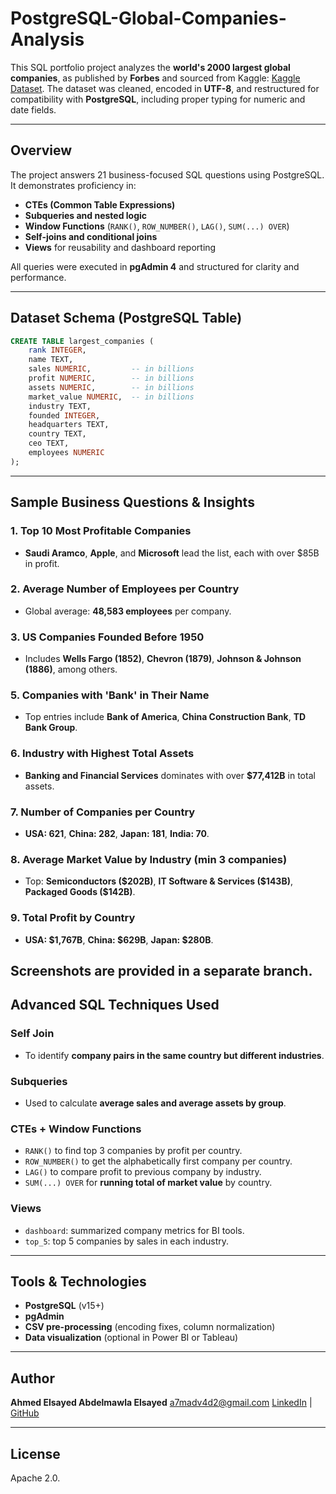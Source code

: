 # PostgreSQL-Global-Companies-Analysis

This SQL portfolio project analyzes the **world's 2000 largest global companies**, as published by **Forbes** and sourced from Kaggle: [Kaggle Dataset](https://www.kaggle.com/datasets/mohammadgharaei77/largest-2000-global-companies?resource=download). The dataset was cleaned, encoded in **UTF-8**, and restructured for compatibility with **PostgreSQL**, including proper typing for numeric and date fields.

---

## Overview

The project answers 21 business-focused SQL questions using PostgreSQL. It demonstrates proficiency in:

* **CTEs (Common Table Expressions)**
* **Subqueries and nested logic**
* **Window Functions** (`RANK()`, `ROW_NUMBER()`, `LAG()`, `SUM(...) OVER`)
* **Self-joins and conditional joins**
* **Views** for reusability and dashboard reporting

All queries were executed in **pgAdmin 4** and structured for clarity and performance.

---

## Dataset Schema (PostgreSQL Table)

```sql
CREATE TABLE largest_companies (
    rank INTEGER,
    name TEXT,
    sales NUMERIC,         -- in billions
    profit NUMERIC,        -- in billions
    assets NUMERIC,        -- in billions
    market_value NUMERIC,  -- in billions
    industry TEXT,
    founded INTEGER,
    headquarters TEXT,
    country TEXT,
    ceo TEXT,
    employees NUMERIC
);
```

---

##  Sample Business Questions & Insights

### 1. **Top 10 Most Profitable Companies**

* **Saudi Aramco**, **Apple**, and **Microsoft** lead the list, each with over \$85B in profit.

### 2. **Average Number of Employees per Country**

* Global average: **48,583 employees** per company.

### 3. **US Companies Founded Before 1950**

* Includes **Wells Fargo (1852)**, **Chevron (1879)**, **Johnson & Johnson (1886)**, among others.

### 5. **Companies with 'Bank' in Their Name**

* Top entries include **Bank of America**, **China Construction Bank**, **TD Bank Group**.

### 6. **Industry with Highest Total Assets**

* **Banking and Financial Services** dominates with over **\$77,412B** in total assets.

### 7. **Number of Companies per Country**

* **USA: 621**, **China: 282**, **Japan: 181**, **India: 70**.

### 8. **Average Market Value by Industry (min 3 companies)**

* Top: **Semiconductors (\$202B)**, **IT Software & Services (\$143B)**, **Packaged Goods (\$142B)**.

### 9. **Total Profit by Country**

* **USA: \$1,767B**, **China: \$629B**, **Japan: \$280B**.

Screenshots are provided in a separate branch.
---

## Advanced SQL Techniques Used

### **Self Join**

* To identify **company pairs in the same country but different industries**.

### **Subqueries**

* Used to calculate **average sales and average assets by group**.

### **CTEs + Window Functions**

* `RANK()` to find top 3 companies by profit per country.
* `ROW_NUMBER()` to get the alphabetically first company per country.
* `LAG()` to compare profit to previous company by industry.
* `SUM(...) OVER` for **running total of market value** by country.

### **Views**

* `dashboard`: summarized company metrics for BI tools.
* `top_5`: top 5 companies by sales in each industry.

---

## Tools & Technologies

* **PostgreSQL** (v15+)
* **pgAdmin**
* **CSV pre-processing** (encoding fixes, column normalization)
* **Data visualization** (optional in Power BI or Tableau)

---

## Author

**Ahmed Elsayed Abdelmawla Elsayed**
 [a7madv4d2@gmail.com](mailto:a7madv4d2@gmail.com)
 [LinkedIn](https://www.linkedin.com/in/ahmed-elsayed-2a8208239/) | [GitHub](https://github.com/a7madv4d2)

---

## License

Apache 2.0.

